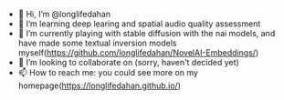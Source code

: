 - 👋 Hi, I’m @longlifedahan
- 👀 I’m learning deep learing and spatial audio quality assessment
- 🌱 I’m currently playing with stable diffusion with the nai models, and have made some textual inversion models myself(https://github.com/longlifedahan/NovelAI-Embeddings/)
- 💞️ I’m looking to collaborate on (sorry, haven't decided yet)
- 📫 How to reach me: you could see more on my homepage(https://longlifedahan.github.io/)

<!---
longlifedahan/longlifedahan is a ✨ special ✨ repository because its `README.md` (this file) appears on your GitHub profile.
You can click the Preview link to take a look at your changes.
--->
